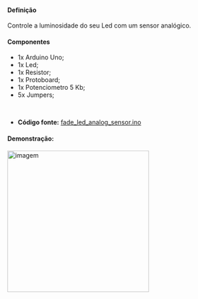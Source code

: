 #### Definição

Controle a luminosidade do seu Led com um sensor analógico.

#### Componentes

 - 1x Arduino Uno;
 - 1x Led;
 - 1x Resistor;
 - 1x Protoboard;
 - 1x Potenciometro 5 Kb;
 - 5x Jumpers;
 <br>

 - <b>Código fonte:</b> <a href="https://github.com/paulotokarski/projetosArduino/blob/master/fade_led_analog_sensor/fade_led_analog_sensor.ino">fade_led_analog_sensor.ino</a>

<h4>Demonstração: </h4>
<p>
 <img src="https://github.com/paulotokarski/projetosArduino/blob/master/fade_led_analog_sensor/fade_led_analog_sensor_bb.png"height="320px" width="auto" alt="imagem">
</p>
